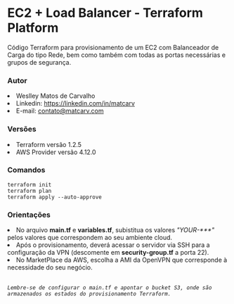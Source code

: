 <h1>EC2 + Load Balancer - Terraform Platform</h1>
Código Terraform para provisionamento de um EC2 com Balanceador de Carga do tipo Rede, bem como também com todas as portas necessárias e grupos de segurança.

<h3>Autor</h3>
<li>Weslley Matos de Carvalho</li>
<li>Linkedin: <a href="https://linkedin.com/in/matcarv">https://linkedin.com/in/matcarv</a></li>
<li>E-mail: <a href="mailto:contato@matcarv.com">contato@matcarv.com</a>

<h3>Versões</h3>
<li>Terraform versão 1.2.5</li>
<li>AWS Provider versão 4.12.0</li>

<h3>Comandos</h3>

`terraform init`<br />
`terraform plan`<br />
`terraform apply --auto-approve`

<h3>Orientações</h3>
<li>No arquivo <b>main.tf</b> e <b>variables.tf</b>, subistitua os valores <i>"YOUR-***"</i> pelos valores que correspondem ao seu ambiente cloud.</li>
<li>Após o provisionamento, deverá acessar o servidor via SSH para a configuração da VPN (descomente em <b>security-group.tf</b> a porta 22).</li>
<li>No MarketPlace da AWS, escolha a AMI da OpenVPN que corresponde à necessidade do seu negócio.</li>
<br />

<i>`Lembre-se de configurar o main.tf e apontar o bucket S3, onde são armazenados os estados do provisionamento Terraform.`</i>

